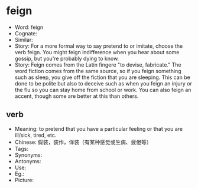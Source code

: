 # feign

- Word: feign
- Cognate: 
- Similar: 
- Story: For a more formal way to say pretend to or imitate, choose the verb feign. You might feign indifference when you hear about some gossip, but you're probably dying to know.
- Story: Feign comes from the Latin fingere "to devise, fabricate." The word fiction comes from the same source, so if you feign something such as sleep, you give off the fiction that you are sleeping. This can be done to be polite but also to deceive such as when you feign an injury or the flu so you can stay home from school or work. You can also feign an accent, though some are better at this than others.

## verb

- Meaning: to pretend that you have a particular feeling or that you are ill/sick, tired, etc.
- Chinese: 假装，装作，佯装（有某种感觉或生病、疲倦等）
- Tags: 
- Synonyms: 
- Antonyms: 
- Use: 
- Eg.: 
- Picture: 

